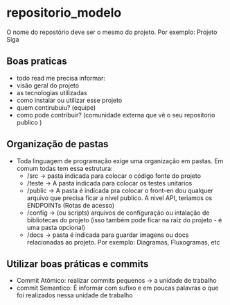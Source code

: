 # repositorio_modelo
O nome do repostório deve ser o mesmo do projeto. Por exemplo: Projeto Siga 
## Boas praticas
- todo read me precisa informar:
- visão geral do projeto
- as tecnologias utilizadas
- como instalar ou utilizar esse projeto
- quem contirubuiu? (equipe)
- como pode contribuir? (comunidade externa que vê o seu repositorio publico )

## Organização de pastas
- Toda linguagem de programação exige uma organização em pastas. Em comum todas tem essa estrutura:
  - /src -> pasta indicada para colocar o código fonte do projeto
  - /teste -> A pasta indicada para colocar os testes unitarios
  - /public -> A pasta é indicada pra colocar o front-en dou qualquer arquivo que precisa ficar a nível publico. A nivel API, teriamos os ENDPOINTs (Rotas de acesso)
  - /config -> (ou scripts) arquivos de configuração ou intalação de bibliotecas do projeto (isso também pode ficar na raiz do projeto - é uma pasta opcional)
  - /docs -> pasta é indicada para guardar imagens ou docs relacionadas ao projeto. Por exemplo: Diagramas, Fluxogramas, etc

## Utilizar boas práticas e commits 
- Commit Atômico: realizar commits pequenos -> a unidade de trabalho
- commit Semantico: É informar com sufixo e em poucas palavras o que foi realizados nessa unidade de trabalho 